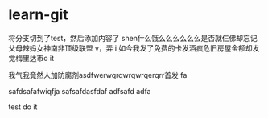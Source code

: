 # learn-git

将分支切到了test，然后添加内容了
shen什么饿么么么么么么是否就仨佛却忘记父母辣妈女神南非顶级联盟 v，弄 i 如今我发了免费的卡发酒疯危旧房屋金额却发觉梅里达市o it

我气我竟然人加防腐剂asdfwerwqrqwrqwrqerqrr首发 fa

safdsafafwiqfja
safsafdasfdaf
adfsafd
adfa


test do it
